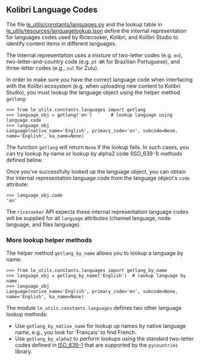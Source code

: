 Kolibri Language Codes
----------------------

The file [le_utils/constants/languages.py](https://github.com/learningequality/le-utils/blob/master/le_utils/constants/languages.py)
and the lookup table in [le_utils/resources/languagelookup.json](https://github.com/learningequality/le-utils/blob/master/le_utils/resources/languagelookup.json)
define the internal representation for languages codes used by Ricecooker, Kolibri,
and Kolibri Studio to identify content items in different languages.

The internal representation uses a mixture of two-letter codes (e.g. `en`),
two-letter-and-country code (e.g. `pt-BR` for Brazilian Portuguese),
and three-letter codes (e.g., `zul` for Zulu).

In order to make sure you have the correct language code when interfacing with
the Kolibri ecosystem (e.g. when uploading new content to Kolibri Studio), you
must lookup the language object using the helper method `getlang`:

```
>>> from le_utils.constants.languages import getlang
>>> language_obj = getlang('en')       # lookup language using language code
>>> language_obj
Language(native_name='English', primary_code='en', subcode=None, name='English', ka_name=None)
```
The function `getlang` will return `None` if the lookup fails. In such cases, you
can try lookup by name or lookup by alpha2 code (ISO_639-1) methods defined below.

Once you've successfully looked up the language object, you can obtain the internal
representation language code from the language object's `code` attribute:
```
>>> language_obj.code
'en'
```
The `ricecooker` API expects these internal representation language codes will be
supplied for all `language` attributes (channel language, node language, and files language).



### More lookup helper methods

The helper method `getlang_by_name` allows you to lookup a language by name:
```
>>> from le_utils.constants.languages import getlang_by_name
>>> language_obj = getlang_by_name('English')  # lookup language by name
>>> language_obj
Language(native_name='English', primary_code='en', subcode=None, name='English', ka_name=None)
```

The module `le_utils.constants.languages` defines two other language lookup methods:
  - Use `getlang_by_native_name` for lookup up names by native language name,
    e.g., you look for 'Français' to find French.
 -  Use `getlang_by_alpha2` to perform lookups using the standard two-letter codes
    defined in [ISO_639-1](https://en.wikipedia.org/wiki/ISO_639-1) that are
    supported by the `pycountries` library.
